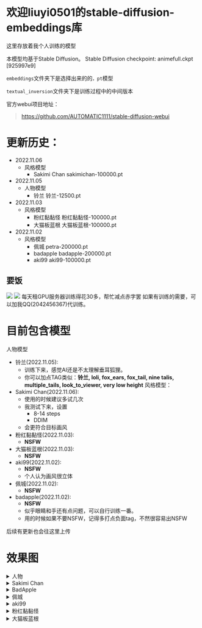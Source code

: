 # 欢迎liuyi0501的stable-diffusion-embeddings库

这里存放着我个人训练的模型

本模型均基于Stable Diffusion。
Stable Diffusion checkpoint: animefull.ckpt [925997e9]

`embeddings`文件夹下是选择出来的的`，pt`模型

`textual_inversion`文件夹下是训练过程中的中间版本

官方webui项目地址：
>https://github.com/AUTOMATIC1111/stable-diffusion-webui

# 更新历史：
- 2022.11.06
  - 风格模型
    - Sakimi Chan sakimichan-100000.pt
- 2022.11.05
  - 人物模型
    - 铃兰 铃兰-12500.pt
- 2022.11.03
  - 风格模型
    - 粉红黏黏怪 粉红黏黏怪-100000.pt
    - 大猫板蓝根 大猫板蓝根-100000.pt
- 2022.11.02
  - 风格模型
    - 佩城 petra-200000.pt
    - badapple badapple-200000.pt
    - aki99 aki99-100000.pt

## 要饭
![](https://pic1.imgdb.cn/item/6366837016f2c2beb1de7a5f.jpg)
![](https://pic1.imgdb.cn/item/6366841316f2c2beb1e06651.png)
每天租GPU服务器训练得花30多，帮忙减点赤字罢
如果有训练的需要，可以加我QQ(2042456367)代训练。

# 目前包含模型
人物模型
- 铃兰(2022.11.05):
  - 训练下来，感觉AI还是不太理解垂耳狐狸。
  - 你可以加点TAG类似：**铃兰, loli, fox_ears, fox_tail, nine talis,  multiple_tails, look_to_viewer, very low height**
风格模型：
- Sakimi Chan(2022.11.06):
  - 使用的时候建议多试几次
  - 我测试下来，设置
    - 8-14 steps
    - DDIM 
  - 会更符合目标画风
- 粉红黏黏怪(2022.11.03):
  - **NSFW**
- 大猫板蓝根(2022.11.03):
  - **NSFW**
- aki99(2022.11.02):
  - **NSFW**
  - 个人认为画风很立体
- 佩城(2022.11.02):
  - **NSFW** 
- badapple(2022.11.02):
  - **NSFW**
  - 似乎眼睛和手还有点问题，可以自行训练一番。
  - 用的时候如果不要NSFW，记得多打点负面tag，不然很容易出NSFW

后续有更新也会往这里上传

# 效果图
<details>
  <summary>人物</summary>
  <details>
  <summary>铃兰</summary>
  
  ![](https://github.com/liuyi0501/stable-diffusion-embeddings/raw/main/embeddings/铃兰-12500.png)
  </details>
</details>

<details>
  <summary>Sakimi Chan</summary>
  
  ![](https://github.com/liuyi0501/stable-diffusion-embeddings/raw/main/embeddings/sakimichan-100000.png)
</details>

<details>
  <summary>BadApple</summary>
  
  ![](https://github.com/liuyi0501/stable-diffusion-embeddings/raw/main/embeddings/badapple-200000.png)
</details>

<details>
  <summary>佩城</summary>
  
  ![](https://github.com/liuyi0501/stable-diffusion-embeddings/raw/main/embeddings/petra-200000.png)
</details>

<details>
  <summary>aki99</summary>
  
  ![](https://github.com/liuyi0501/stable-diffusion-embeddings/raw/main/embeddings/aki99-100000.png)
</details>

<details>
  <summary>粉红黏黏怪</summary>
  
  ![](https://github.com/liuyi0501/stable-diffusion-embeddings/raw/main/embeddings/粉红黏黏怪-100000.png)
</details>

<details>
  <summary>大猫板蓝根</summary>
  
  ![](https://github.com/liuyi0501/stable-diffusion-embeddings/raw/main/embeddings/大猫板蓝根-100000.png)
</details>
